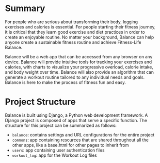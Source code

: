 # Summary

For people who are serious about transforming their body, 
logging exercises and calories is essential. For people starting 
their fitness journey, it is critical that they learn good exercise 
and diet practices in order to create an enjoyable routine. No matter
your background, Balance can help anyone create a sustainable fitness 
routine and achieve Fitness-Life Balance.

Balance will be a web app that can be accessed from any browser on any
device. Balance will provide intuitive tools for tracking your exercises 
and calories, with charts to visualize your progressive overload, 
calorie intake, and body weight over time. Balance will also provide
an algorithm that can generate a workout routine tailored to any 
individual needs and goals. Balance is here to make the process of 
fitness fun and easy.

# Project Structure
Balance is built using Django, a Python web development framework. 
A Django project is composed of apps that serve a specific function.
The structure for this project can be summarized as follows:
- `balance`: contains settings and URL configurations for the entire project
- `commons`: app containing resources that are shared throughout all the 
other apps, like a base.html for other pages to inherit from
- `users`: app containing user authentication files
- `workout_log`: app for the Workout Log files